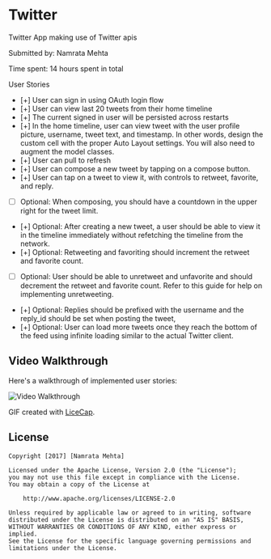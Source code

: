 # Twitter

Twitter App making use of Twitter apis

Submitted by: Namrata Mehta

Time spent: 14 hours spent in total

User Stories

* [+] User can sign in using OAuth login flow
* [+] User can view last 20 tweets from their home timeline
* [+] The current signed in user will be persisted across restarts
* [+] In the home timeline, user can view tweet with the user profile picture, username, tweet text, and timestamp. In other words, design the custom cell with the proper Auto Layout settings. You will also need to augment the model classes.
* [+] User can pull to refresh
* [+] User can compose a new tweet by tapping on a compose button.
* [+] User can tap on a tweet to view it, with controls to retweet, favorite, and reply.
* [ ] Optional: When composing, you should have a countdown in the upper right for the tweet limit.
* [+] Optional: After creating a new tweet, a user should be able to view it in the timeline immediately without refetching the timeline from the network.
* [+] Optional: Retweeting and favoriting should increment the retweet and favorite count.
* [ ] Optional: User should be able to unretweet and unfavorite and should decrement the retweet and favorite count. Refer to this guide for help on implementing unretweeting.
* [+] Optional: Replies should be prefixed with the username and the reply_id should be set when posting the tweet,
* [+] Optional: User can load more tweets once they reach the bottom of the feed using infinite loading similar to the actual Twitter client.


## Video Walkthrough 

Here's a walkthrough of implemented user stories:

<img src='https://github.com/Nams2/Twitter/blob/master/TwitterGIF.gif' title='Twitter Video Walkthrough' width='' alt='Video Walkthrough' />

GIF created with [LiceCap](http://www.cockos.com/licecap/).


## License

    Copyright [2017] [Namrata Mehta]

    Licensed under the Apache License, Version 2.0 (the "License");
    you may not use this file except in compliance with the License.
    You may obtain a copy of the License at

        http://www.apache.org/licenses/LICENSE-2.0

    Unless required by applicable law or agreed to in writing, software
    distributed under the License is distributed on an "AS IS" BASIS,
    WITHOUT WARRANTIES OR CONDITIONS OF ANY KIND, either express or implied.
    See the License for the specific language governing permissions and
    limitations under the License.

